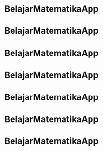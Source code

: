 # BelajarMatematikaApp
# BelajarMatematikaApp
# BelajarMatematikaApp
# BelajarMatematikaApp
# BelajarMatematikaApp
# BelajarMatematikaApp
# BelajarMatematikaApp
